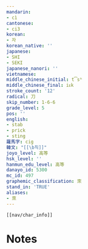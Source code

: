 ```yaml
---
mandarin:
- cì
cantonese:
- ci3
korean:
- 자
korean_native: ''
japanese:
- SHI
- SEKI
japanese_nanori: ''
vietnamese:
middle_chinese_initial: t͡sʰ
middle_chinese_final: iᴇk
stroke_count: '12'
radical: 刀
skip_number: 1-6-6
grade_level: 5
pos: ''
english:
- stab
- prick
- sting
羅馬字: cig
韓文: "[[\b칙]]"
joyo_level: 高等
hsk_level: ''
hanmun_edu_level: 高等
danayo_id: 5300
mc_id: 497
graphemic_classification: 朿
stand_in: 'TRUE'
aliases:
- 朿
---
```

```meta-bind-embed
[[nav/char_info]]
```

# Notes
